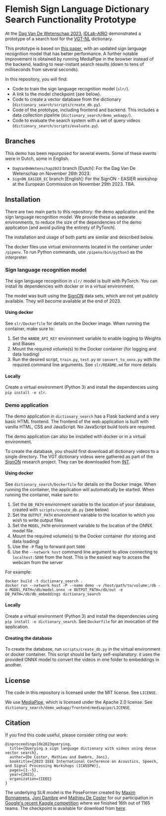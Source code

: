 # Flemish Sign Language Dictionary Search Functionality Prototype

At
the [Dag Van De Wetenschap 2023](https://www.dagvandewetenschap.be/activiteiten/universiteit-gent-kunnen-computers-gebarentaal-begrijpen-op-locatie), [IDLab-AIRO](https://airo.ugent.be/)
demonstrated a prototype of a search tool for the [VGT-NL](https://woordenboek.vlaamsegebarentaal.be/) dictionary.

This prototype is based on [this paper](https://users.ugent.be/~mcdcoste/assets/2023095125.pdf), with an updated sign
language recognition model that has better performance. A further notable improvement is obtained by
running MediaPipe in the browser instead of the backend, leading to near-instant search results (down to tens
of milliseconds from several seconds).

In this repository, you will find:

- Code to train the sign language recognition model (`slr/`).
- A link to the model checkpoint (see below).
- Code to create a vector database from the dictionary (`dictionary_search/scripts/create_db.py`).
- Code of the prototype, including frontend and backend. This includes a data collection
  pipeline (`dictionary_search/demo_webapp/`).
- Code to evaluate the search system with a set of query videos (`dictionary_search/scripts/evaluate.py`).

## Branches

This demo has been repurposed for several events. Some of these events were in Dutch, some in English.

- `DagVanDeWetenschap2023` branch [Dutch]: For the Dag Van De Wetenschap on November 26th 2023.
- `SignON_EASIER_EC` branch [English]: For the SignON - EASIER workshop at the European Commission on November 29th 2023. TBA.

## Installation

There are two main parts to this repository: the demo application and the sign language recognition model.
We provide these as separate environments, to reduce the size of the dependencies of the demo application
(and avoid pulling the entirety of PyTorch).

The installation and usage of both parts are similar and described below.

The docker files use virtual environments located in the container under `/pipenv`. To run Python commands,
use `/pipenv/bin/python3` as the interpreter.

### Sign language recognition model

The sign language recognition in `slr/` model is built with PyTorch. You can install its dependencies
with docker or in a virtual environment.

The model was built using the [SignON](https://signon-project.eu) data sets, which are not yet publicly available.
They will become available at the end of 2023.

#### Using docker

See `slr/Dockerfile` for details on the Docker image.
When running the container, make sure to:

1. Set the `WANDB_API_KEY` environment variable to enable logging to Weights and Biases
2. Mount the required volume(s) to the Docker container (for logging and data loading)
3. Run the desired script, `train.py`, `test.py` or `convert_to_onnx.py` with the required command line arguments. See
   `slr/README.md` for more details

#### Locally

Create a virtual environment (Python 3) and install the dependencies using `pip install -e slr`.

### Demo application

The demo application in `dictionary_search` has a Flask backend and a very basic HTML frontend.
The frontend of the web application is built with vanilla HTML, CSS and JavaScript.
No JavaScript build tools are required.

The demo application can also be installed with docker or in a virtual environment.

To create the database, you should first download all dictionary videos to a single directory.
The VGT dictionary videos were gathered as part of the [SignON](https://signon-project.eu) research project.
They can be downloaded from [INT](https://taalmaterialen.ivdnt.org/download/woordenboek-vgt/).

#### Using docker

See `dictionary_search/Dockerfile` for details on the Docker image.
When running the container, the application will automatically be started.
When running the container, make sure to:

1. Set the `DB_PATH` environment variable to the location of your database, created with `scripts/create_db.py`
   (see below)
2. Set the `OUTPUT_PATH` environment variable to the location to which you wish to write output files
3. Set the `MODEL_PATH` environment variable to the location of the ONNX model file.
4. Mount the required volume(s) to the Docker container (for storing and data loading)
5. Use the `-P` flag to forward port `5000`
6. Use the `--network host` command line argument to allow connecting to `localhost:5000` from the host. This is
   the easiest way to access the webcam from the server

For example:

```commandline
docker build -t dictionary_search .
docker run --network host -P --name demo -v /host/path/to/volume:/db -e MODEL_PATH=/db/model.onnx -e OUTPUT_PATH=/db/out -e DB_PATH=/db/db_embeddings dictionary_search
```

#### Locally

Create a virtual environment (Python 3) and install the dependencies using `pip install -e dictionary_search`.
See `Dockerfile` for an invocation of the application.

#### Creating the database

To create the database, run `scripts/create_db.py` in the virtual environment or docker container.
This script should be fairly self-explanatory: it uses the provided ONNX model to convert the videos in one folder
to embeddings in another.

## License

The code in this repository is licensed under the MIT license. See `LICENSE`.

We use [MediaPipe](https://developers.google.com/mediapipe), which is licensed under the Apache 2.0 license.
See `dictionary_search/demo_webapp/frontend/mediapipe/LICENSE`.

## Citation

If you find this code useful, please consider citing our work:

```
@inproceedings{de2023querying,
  title={Querying a sign language dictionary with videos using dense vector search},
  author={De Coster, Mathieu and Dambre, Joni},
  booktitle={2023 IEEE International Conference on Acoustics, Speech, and Signal Processing Workshops (ICASSPW)},
  pages={1--5},
  year={2023},
  organization={IEEE}
}
```

The underlying SLR model is the PoseFormer created by [Maxim Bonnaerens](https://maxim.bonnaerens.com/),
[Joni Dambre](https://airo.ugent.be/members/joni/) and [Mathieu De Coster](https://users.ugent.be/~mcdcoste/index.html)
for our participation in [Google's recent Kaggle competition](https://www.kaggle.com/competitions/asl-signs)
where we finished 16th out of 1165 teams.
The checkpoint is available for download from [here](https://cloud.ilabt.imec.be/index.php/s/RmySLwxaAGWp5ye).
